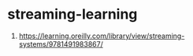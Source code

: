 # streaming-learning

1) https://learning.oreilly.com/library/view/streaming-systems/9781491983867/


